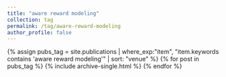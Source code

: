 ```yaml
---
title: "aware reward modeling"
collection: tag
permalink: /tag/aware-reward-modeling
author_profile: false
---
```

{% assign pubs_tag = site.publications | where_exp:"item", "item.keywords contains 'aware reward modeling'" | sort: "venue" %}
{% for post in pubs_tag %}
  {% include archive-single.html %}
{% endfor %}